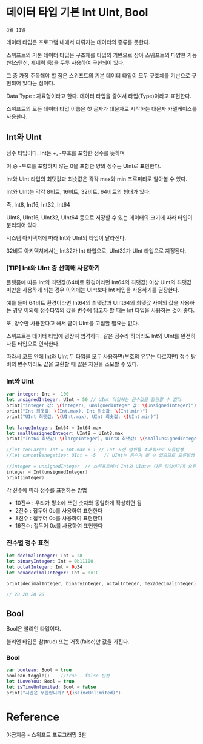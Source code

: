 # 데이터 타입 기본 Int UInt, Bool

`8월 11일`

데이터 타입은 프로그램 내에서 다뤄지는 데이터의 종류를 뜻한다.

스위프트의 기본 데이터 타입은 구조체를 타입의 기반으로 삼아 스위프트의 다양한 기능(익스텐션, 제네릭 등)을 두루 사용하여 구현되어 있다.

그 중 가장 주목해야 할 점은 스위프트의 기본 데이터 타입이 모두 구조체를 기반으로 구현되어 있다는 점이다.

Data Type : 자료형이라고 한다. 데이터 타입을 줄여서 타입(Type)이라고 표현한다.

스위프트의 모든 데이터 타입 이름은 첫 글자가 대문자로 시작하는 대문자 카멜케이스를 사용한다.

## Int와 UInt

정수 타입이다. Int는 +, -부호를 포함한 정수를 뜻하며 

이 중 -부호를 포함하지 않는 0을 포함한 양의 정수는 UInt로 표현한다.

Int와 UInt 타입의 최댓값과 최솟값은 각각 max와 min 프로퍼티로 알아볼 수 있다.

Int와 UInt는 각각 8비트, 16비트, 32비트, 64비트의 형태가 있다.

즉, Int8, Int16, Int32, Int64

UInt8, UInt16, UInt32, UInt64 등으로 저장할 수 있는 데이터의 크기에 따라 타입이 분리되어 있다.

시스템 아키텍처에 따라 Int와 UInt의 타입이 달라진다. 

32비트 아키텍처에서는 Int32가 Int 타입으로, UInt32가 UInt 타입으로 지정된다.

### [TIP] Int와 UInt 중 선택해 사용하기

플랫폼에 따른 Int의 최댓값(64비트 환경이라면 Int64의 최댓값) 이상  UInt의 최댓값 미만을 사용하게 되는 경우 이외에는 UInt보다 Int 타입을 사용하기를 권장한다.

예를 들어 64비트 환경이라면 Int64의 최댓값과 UInt64의 최댓값 사이의 값을 사용하는 경우 이외에 정수타입의 값을 변수에 담고자 할 때는 Int 타입을 사용하는 것이 좋다.

또, 양수만 사용한다고 해서 굳이 UInt를 고집할 필요는 없다.

스위프트는 데이터 타입에 굉장히 엄격하다. 같은 정수라 하더라도 Int와 UInt를 완전히 다른 타입으로 인식한다.

따라서 코드 안에 Int와 UInt 두 타입을 모두 사용하면(부호의 유무는 다르지만) 정수 탕비의 변수끼리도 값을 교환할 때 많은 자원을 소모할 수 있다.

### Int와 UInt

```swift
var integer: Int = -100
let unsignedInteger: UInt = 50 // UInt 타입에는 음수값을 할당할 수 없다.
print("integer 값: \(integer), unsignedInteger 값: \(unsignedInteger)")
print("Int 최댓값: \(Int.max), Int 최솟값: \(Int.min)")
print("UInt 최댓값: \(UInt.max), UInt 최솟값: \(UInt.min)")

let largeInteger: Int64 = Int64.max
let smallUnsignedInteger: UInt8 = UInt8.max
print("Int64 최댓값: \(largeInteger), UInt8 최댓값: \(smallUnsignedInteger)")

//let tooLarge: Int = Int.max + 1 // Int 표현 범위를 초과하므로 오류발생
//let cannotBenegetive: UInt = -5   // UInt는 음수가 될 수 없으므로 오류발생

//integer = unsignedInteger  // 스위프트에서 Int와 UInt는 다른 타입이기에 오류 발생
integer = Int(unsignedInteger)
print(integer)
```

각 진수에 따라 정수를 표현하는 방법

- 10진수 : 우리가 평소에 쓰던 숫자와 동일하게 작성하면 됨
- 2진수 : 접두어 0b를 사용하여 표현한다
- 8진수 : 접두어 0o를 사용하여 표현한다
- 16진수: 접두어 0x를 사용하여 표현한다

### 진수별 정수 표현

```swift
let decimalInteger: Int = 28
let binaryInteger: Int = 0b11100
let octalInteger: Int = 0o34
let hexadecimalInteger: Int = 0x1C

print(decimalInteger, binaryInteger, octalInteger, hexadecimalInteger)

// 28 28 28 28
```

## Bool

Bool은 불리언 타입이다.

불리언 타입은 참(true) 또는 거짓(false)만 값을 가진다.

### Bool

```swift
var boolean: Bool = true
boolean.toggle()    //true - false 반전
let iLoveYou: Bool = true
let isTimeUnlimited: Bool = false
print("시간은 무한합니까? \(isTimeUnlimited)")
```

# Reference

야곰지음 - 스위프트 프로그래밍 3판
